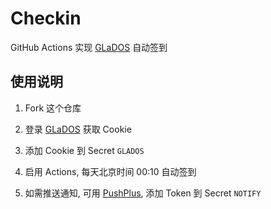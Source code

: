 # Checkin

GitHub Actions 实现 [GLaDOS][glados] 自动签到


## 使用说明

1. Fork 这个仓库

1. 登录 [GLaDOS][glados] 获取 Cookie

1. 添加 Cookie 到 Secret `GLADOS`

1. 启用 Actions, 每天北京时间 00:10 自动签到

1. 如需推送通知, 可用 [PushPlus][pushplus], 添加 Token 到 Secret `NOTIFY`

[glados]: https://github.com/glados-network/GLaDOS
[pushplus]: https://www.pushplus.plus/
